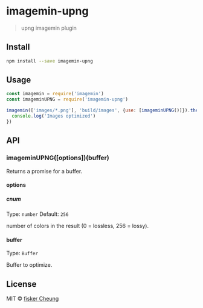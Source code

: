 # imagemin-upng

> upng imagemin plugin

## Install

```sh
npm install --save imagemin-upng
```

## Usage

```js
const imagemin = require('imagemin')
const imageminUPNG = require('imagemin-upng')

imagemin(['images/*.png'], 'build/images', {use: [imageminUPNG()]}).then(() => {
  console.log('Images optimized')
})
```

## API

### imageminUPNG([options])(buffer)

Returns a promise for a buffer.

#### options

##### cnum

Type: `number`
Default: `256`

number of colors in the result (0 = lossless, 256 = lossy).

#### buffer

Type: `Buffer`

Buffer to optimize.

## License

MIT © [fisker Cheung](https://github.com/fisker)
